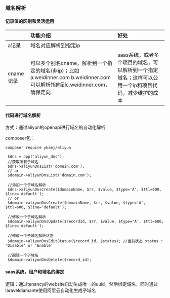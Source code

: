 ### 域名解析

#### 记录值的区别和灵活运用

|  | 功能介绍 | 好处 |
| :--- | :--- | :--- |
| a记录 | 域名对应解析到指定ip |  |
| cname记录 | 可以多个别名cname，解析到一个指定的域名\(非ip\)；比如a.weidinner.com b.weidinner.com可以解析指向到c.weidinner.com，确保走向 | saas系统，或者多个项目的域名，可以解析到一个指定域名；这样可以公用一个ip和项目代码，减少维护的成本 |

#### 代码进行域名解析

方式：通过aliyun的openapi进行域名的自动化解析

composer包：

```
composer require ykaej/aliyun

 $dns = app('aliyun_dns');
 //获取所有子域名
 $dns->aliyunDnsList('domain.com');
 // or 
 $domain->aliyunDnsList('domain.com');

 //添加一个子域名解析
 $dns->aliyunDnsCreate($domainName, $rr, $value, $type='A', $ttl=600, $line='default');
 // or 
 $domain->aliyunDnsCreate($domainName, $rr, $value, $type='A', $ttl=600, $line='default');

 //修改一个子域名解析
 $domain->aliyunDnsUpdate($recordId, $rr, $value, $type='A', $ttl=600, $line='default');

 //修改一个子域名解析状态
 $domain->aliyunDnsEditStatus($record_id, $status); //当前状态 status : 'Disable' or 'Enable'

 //删除一个子域名
 $domain->aliyunDnsDelete($record_id);
```

#### saas系统，租户和域名的绑定

逻辑：通过tenancy的website自动生成唯一的uuid，然后绑定域名，同时通过laraveldiamante使用阿里云自动化生成子域名

